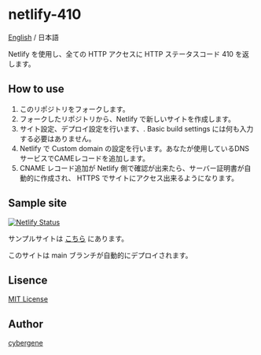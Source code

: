 # netlify-410

[English](README.md) / 日本語

Netlify を使用し、全ての HTTP アクセスに HTTP ステータスコード 410 を返します。

## How to use

1. このリポジトリをフォークします。
1. フォークしたリポジトリから、Netlify で新しいサイトを作成します。
1. サイト設定、デプロイ設定を行います、. Basic build settings には何も入力する必要はありません。
1. Netlify で Custom domain の設定を行います。あなたが使用しているDNSサービスでCAMEレコードを追加します。
1. CNAME レコード追加が Netlify 側で確認が出来たら、サーバー証明書が自動的に作成され、 HTTPS でサイトにアクセス出来るようになります。

## Sample site

[![Netlify Status](https://api.netlify.com/api/v1/badges/e5b953ea-0d12-4ec9-8720-6d98dd2153d1/deploy-status)](https://app.netlify.com/sites/sharp-einstein-854dcc/deploys)

サンプルサイトは [こちら](https://sharp-einstein-854dcc.netlify.app/) にあります。

このサイトは main ブランチが自動的にデプロイされます。

## Lisence
[MIT License](https://github.com/cyber-gene/netlify-410/blob/main/LICENSE)

## Author
[cybergene](https://github.com/cyber-gene)